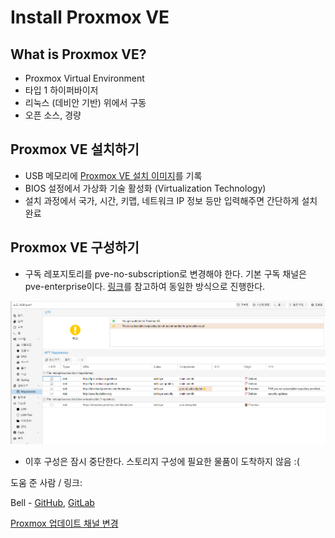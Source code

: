 # Install Proxmox VE

## What is Proxmox VE?

- Proxmox Virtual Environment
- 타입 1 하이퍼바이저
- 리눅스 (데비안 기반) 위에서 구동
- 오픈 소스, 경량

## Proxmox VE 설치하기

- USB 메모리에 [Proxmox VE 설치 이미지](https://www.proxmox.com/en/downloads)를 기록
- BIOS 설정에서 가상화 기술 활성화 (Virtualization Technology)
- 설치 과정에서 국가, 시간, 키맵, 네트워크 IP 정보 등만 입력해주면 간단하게 설치 완료

## Proxmox VE 구성하기

- 구독 레포지토리를 pve-no-subscription로 변경해야 한다.
기본 구독 채널은 pve-enterprise이다.
[링크](https://www.uname.in/61)를 참고하여 동일한 방식으로 진행한다.

![](proxmoxSubscription.png)

- 이후 구성은 잠시 중단한다. 스토리지 구성에 필요한 물품이 도착하지 않음 :(

도움 준 사람 / 링크:

Bell - [GitHub](https://github.com/DragonString), [GitLab](https://gitlab.bellsoft.net/Bell)

[Proxmox 업데이트 채널 변경](https://www.uname.in/61)
